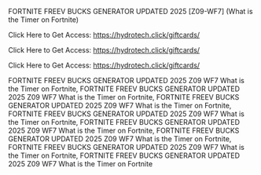 FORTNITE FREEV BUCKS GENERATOR UPDATED 2025 [Z09-WF7] (What is the Timer on Fortnite)

Click Here to Get Access: https://hydrotech.click/giftcards/

Click Here to Get Access: https://hydrotech.click/giftcards/

Click Here to Get Access: https://hydrotech.click/giftcards/

FORTNITE FREEV BUCKS GENERATOR UPDATED 2025 Z09 WF7 What is the Timer on Fortnite, FORTNITE FREEV BUCKS GENERATOR UPDATED 2025 Z09 WF7 What is the Timer on Fortnite, FORTNITE FREEV BUCKS GENERATOR UPDATED 2025 Z09 WF7 What is the Timer on Fortnite, FORTNITE FREEV BUCKS GENERATOR UPDATED 2025 Z09 WF7 What is the Timer on Fortnite, FORTNITE FREEV BUCKS GENERATOR UPDATED 2025 Z09 WF7 What is the Timer on Fortnite, FORTNITE FREEV BUCKS GENERATOR UPDATED 2025 Z09 WF7 What is the Timer on Fortnite, FORTNITE FREEV BUCKS GENERATOR UPDATED 2025 Z09 WF7 What is the Timer on Fortnite, FORTNITE FREEV BUCKS GENERATOR UPDATED 2025 Z09 WF7 What is the Timer on Fortnite
